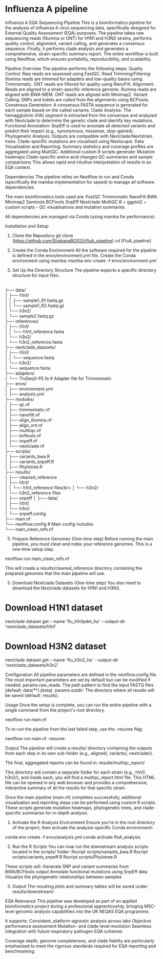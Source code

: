 # Influenza A pipeline

Influenza A EQA Sequencing Pipeline
This is a bioinformatics pipeline for the analysis of Influenza A virus sequencing data, specifically designed for External Quality Assessment (EQA) purposes. The pipeline takes raw sequencing reads (Illumina or ONT) for H1N1 and H3N2 strains, performs quality control, alignment, variant calling, and generates a consensus sequence. Finally, it performs clade analysis and generates a comprehensive, strain-specific summary report.
The entire workflow is built using Nextflow, which ensures portability, reproducibility, and scalability.

Pipeline Overview
The pipeline performs the following steps:
Quality Control: Raw reads are assessed using FastQC.
Read Trimming/Filtering:
Illumina reads are trimmed for adapters and low-quality bases using Trimmomatic.
ONT reads are filtered for quality using NanoFilt.
Alignment: Reads are aligned to a strain-specific reference genome.
Illumina reads are aligned with BWA-MEM.
ONT reads are aligned with Minimap2.
Variant Calling: SNPs and Indels are called from the alignments using BCFtools.
Consensus Generation: A consensus FASTA sequence is generated for each sample based on the called variants.
Clade Analysis: The hemagglutinin (HA) segment is extracted from the consensus and analyzed with Nextclade to determine the genetic clade and identify key mutations.
Functional Annotation: SnpEff is used to annotate all detected variants and predict their impact (e.g., synonymous, missense, stop-gained).
Phylogenetic Analysis: Outputs are compatible with Nextclade/Nextstrain trees.
Clade-specific mutations are visualised using Nextscape.
Data Visualisation and Reporting:
Summary statistics and coverage profiles are aggregated using MultiQC.
Additional custom R scripts generate:
Mutation heatmaps
Clade-specific amino acid changes
QC summaries and sample comparisons
This allows rapid and intuitive interpretation of results in an EQA context.


Dependencies
The pipeline relies on Nextflow to run and Conda (specifically the mamba implementation for speed) to manage all software dependencies.

The main bioinformatics tools used are:
FastQC
Trimmomatic
NanoFilt
BWA
Minimap2
Samtools
BCFtools
SnpEff
Nextclade
MultiQC
R + ggplot2 + custom scripts – QC visualisations and mutation summaries

All dependencies are managed via Conda (using mamba for performance).

Installation and Setup
1. Clone the Repository
git clone (https://github.com/ShabanaBi2025/fluA_pipeline)
cd [FluA_pipeline]

2. Create the Conda Environment
All the software required for the pipeline is defined in the envs/environment.yml file. Create the Conda environment using mamba:
mamba env create -f envs/environment.yml

3. Set Up the Directory Structure
The pipeline expects a specific directory structure for input files.

</br>
├── data/</br>
│   ├── h1n1/</br>
│   │   ├── sample1_R1.fastq.gz</br>
│   │   └── sample1_R2.fastq.gz</br>
│   └── h3n2/</br>
│       └── sample2.fastq.gz</br>
├── references/</br>
│   ├── h1n1/</br>
│   │   └── h1n1_reference.fasta</br>
│   └── h3n2/</br>
│       └── h3n2_reference.fasta</br>
├── nextclade_datasets/</br>
│   ├── h1n1/</br>
│   │   └── sequence.fasta</br>
│   └── h3n2/</br>
│       └── sequence.fasta</br>
├── adapters/</br>
│   └── TruSeq3-PE.fa           # Adapter file for Trimmomatic</br>
├── envs/</br>
│   ├── environment.yml</br>
│   ├── analysis.yml</br>
├── modules/</br>
│   ├── qc.nf</br>
│   ├── trimmomatic.nf         </br>
│   ├── nanofilt.nf            </br> 
│   ├── align_illumina.nf</br>
│   ├── align_ont.nf</br>
│   ├── mutltiqc.nf        </br> 
│   ├── bcftools.nf   </br>     
│   ├── snpeff.nf </br>
│   └── nextclade.nf</br>
├── scripts/</br>
│   ├── variants_bwa.R</br>
│   ├── variants_snpeff.R        </br>
│   ├── Phylotree.R            </br> 
├── results/</br>
│   ├── cleaned_reference</br>
│   ├── h1n1/</br>
│   │   └── h1n1_reference files/br>
│   └── h3n2/</br>
│       └── h3n2_reference files</br>
│   ├── snpeff
│     ├── data/</br>
│       ├── h1n1/</br>
│       └── h3n2</br>
│       └── snpeff.config</br>
├── main.nf</br>
└── nextflow.config             # Main config includes </br>
└── main_clean_refs.nf

5. Prepare Reference Genomes (One-time step)
Before running the main pipeline, you must clean and index your reference genomes. This is a one-time setup step.

nextflow run main_clean_refs.nf

This will create a results/cleaned_reference directory containing the prepared genomes that the main pipeline will use.

5. Download Nextclade Datasets (One-time step)
You also need to download the Nextclade datasets for H1N1 and H3N2.

# Download H1N1 dataset
nextclade dataset get --name 'flu_h1n1pdm_ha' --output-dir 'nextclade_datasets/h1n1'
# Download H3N2 dataset
nextclade dataset get --name 'flu_h3n2_ha' --output-dir 'nextclade_datasets/h3n2'

Configuration
All pipeline parameters are defined in the nextflow.config file. The most important parameters are set by default but can be modified if needed:
params.raw_reads: The path pattern to find the input FASTQ files (default: data/**/*.fastq*).
params.outdir: The directory where all results will be saved (default: results).

Usage
Once the setup is complete, you can run the entire pipeline with a single command from the project's root directory.

nextflow run main.nf

To re-run the pipeline from the last failed step, use the -resume flag:

nextflow run main.nf -resume

Output
The pipeline will create a results/ directory containing the outputs from each step in its own sub-folder (e.g., aligned/, variants/, nextclade/).

The final, aggregated reports can be found in:
results/multiqc_report/

This directory will contain a separate folder for each strain (e.g., h1n1/, h3n2/), and inside each, you will find a multiqc_report.html file. This HTML file can be opened in any web browser and provides a comprehensive, interactive summary of all the results for that specific strain.

Once the main pipeline (main.nf) completes successfully, additional visualisation and reporting steps can be performed using custom R scripts. These scripts generate mutation heatmaps, phylogenetic trees, and clade-specific summaries for in-depth analysis.

1. Activate the R Analysis Environment
Ensure you're in the root directory of the project, then activate the analysis-specific Conda environment:

conda env create -f envs/analysis.yml
conda activate fluA_analysis

2. Run the R Scripts
You can now run the downstream analysis scripts located in the scripts/ folder:
Rscript scripts/variants_bwa.R
Rscript scripts/variants_snpeff.R
Rscript scripts/Phylotree.R

These scripts will:
Generate SNP and variant summaries from BWA/BCFtools output
Annotate functional mutations using SnpEff data
Visualize the phylogenetic relationships between samples

3. Output
The resulting plots and summary tables will be saved under:
results/downstream/


EQA Relevance
This pipeline was developed as part of an applied bioinformatics project during a professional apprenticeship, bringing MSC-level genomic analysis capabilities into the UK NEQAS EQA programme.

It supports:
Consistent, platform-agnostic analysis across labs
Objective performance assessment
Mutation- and clade-level resolution
Seamless integration with future respiratory pathogen EQA schemes

Coverage depth, genome completeness, and clade fidelity are particularly emphasised to meet the rigorous standards required for EQA reporting and benchmarking.
